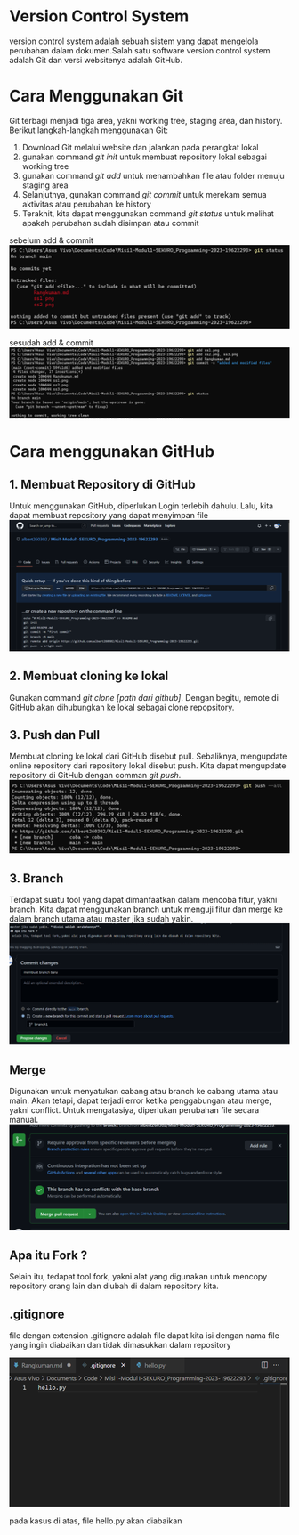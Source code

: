 # Version Control System
version control system adalah sebuah sistem yang dapat mengelola perubahan dalam dokumen.Salah satu software version control system adalah Git dan versi websitenya adalah GitHub.
# Cara Menggunakan Git
Git terbagi menjadi tiga area, yakni working tree, staging area, dan history. Berikut langkah-langkah menggunakan Git:
1. Download Git melalui website dan jalankan pada perangkat lokal
2. gunakan command *git init* untuk membuat repository lokal sebagai working tree 
3. gunakan command *git add* untuk menambahkan file atau folder menuju staging area
4. Selanjutnya, gunakan command *git commit* untuk merekam semua aktivitas atau perubahan ke history
5. Terakhit, kita dapat menggunakan command *git status* untuk melihat apakah perubahan sudah disimpan atau commit  

sebelum add & commit
![git_status_before](ss3.png)   

sesudah add & commit  
 ![git_status_after](ss4.png)  

# Cara menggunakan GitHub
## 1. Membuat Repository di GitHub
Untuk menggunakan GitHub, diperlukan Login terlebih dahulu.
Lalu, kita dapat membuat repository yang dapat menyimpan file   
![Creating_Repo](ss1.png)  
## 2. Membuat cloning ke lokal
Gunakan command *git clone [path dari github]*. Dengan begitu, remote di GitHub akan dihubungkan ke lokal sebagai clone repopsitory.

## 3. Push dan Pull
Membuat cloning ke lokal dari GitHub disebut pull. Sebaliknya, mengupdate online repository dari repository lokal disebut push. Kita dapat mengupdate repository di GitHub dengan comman *git push*.  
![Push](ss5.png)
## 3. Branch
Terdapat suatu tool yang dapat dimanfaatkan dalam mencoba fitur, yakni branch. Kita dapat menggunakan branch untuk menguji fitur dan merge ke dalam branch utama atau master jika sudah yakin.
![create_new_branch](ss6.png)  
## Merge
Digunakan untuk menyatukan cabang atau branch ke cabang utama atau main. Akan tetapi, dapat terjadi error ketika penggabungan atau merge, yakni conflict. Untuk mengatasiya, diperlukan perubahan file secara manual.  
![Merge](ss7.png)
## Apa itu Fork ?
 Selain itu, tedapat tool fork, yakni alat yang digunakan untuk mencopy repository orang lain dan diubah di dalam repository kita.  
 ## .gitignore
 file dengan extension .gitignore adalah file dapat kita isi dengan nama file yang ingin diabaikan dan tidak dimasukkan   dalam repository  
 
 ![ignore](ss8.png)  

 pada kasus di atas, file hello.py akan diabaikan
